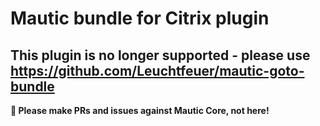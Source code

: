 # Mautic bundle for Citrix plugin

## This plugin is no longer supported - please use https://github.com/Leuchtfeuer/mautic-goto-bundle

**📣 Please make PRs and issues against Mautic Core, not here!**
